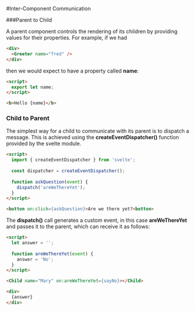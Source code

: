 #Inter-Component Communication

###Parent to Child

A parent component controls the rendering of its children by providing values for their properties.  For example, if we had

```html
<div>
  <Greeter name="fred" />
</div>
```

then we would expect <Greeter> to have a property called **name**:

```html
<script>
  export let name;
</script>

<b>Hello {name}</b>
```

### Child to Parent

The simplest way for a child to communicate with its parent is to dispatch a message.  This is achieved using the **createEventDispatcher()** function provided by the svelte module.

```html
<script>
  import { createEventDispatcher } from 'svelte';
  
  const dispatcher = createEventDispatcher();
  
  function askQuestion(event) {
    dispatch('areWeThereYet');
  }
</script>

<button on:click={askQuestion}>Are we there yet?<button>

```

The **dispatch()** call generates a custom event, in this case **areWeThereYet** and passes it to the parent, which can receive it as follows:

```html
<script>
  let answer = '';
  
  function areWeThereYet(event) {
    answer = 'No';
  }
</script>

<Child name="Mary" on:areWeThereYet={sayNo}></Child>

<div>
  {answer}
</div>
```

